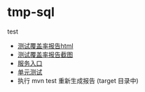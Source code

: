 # tmp-sql
test
* [测试覆盖率报告html](src/test/resources/jacoco/index.html)
* [测试覆盖率报告截图](Snipaste_2021-03-06_14-58-57.png)
* [服务入口](src/main/java/com/weweibuy/temsql/QueryService.java)   
* [单元测试](src/test/java/com/weweibuy/temsql/QueryServiceTest.java)  
*  执行 mvn test 重新生成报告 (target 目录中)  
